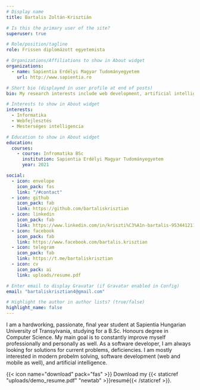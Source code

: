 ```yaml
---
# Display name
title: Bartalis Zoltán-Krisztián

# Is this the primary user of the site?
superuser: true

# Role/position/tagline
role: Frissen diplomázott egyetemista

# Organizations/Affiliations to show in About widget
organizations:
  - name: Sapientia Erdélyi Magyar Tudományegyetem
    url: http://www.sapientia.ro

# Short bio (displayed in user profile at end of posts)
bio: My research interests include web development, artificial intelligence.

# Interests to show in About widget
interests:
  - Informatika
  - Webfejlesztés
  - Mesterséges intelligencia

# Education to show in About widget
education:
  courses:
    - course: Infromatika BSc
      institution: Sapientia Erdélyi Magyar Tudományegyetem
      year: 2021

social:
  - icon: envelope
    icon_pack: fas
    link: "/#contact"
  - icon: github
    icon_pack: fab
    link: https://github.com/bartaliskrisztian
  - icon: linkedin
    icon_pack: fab
    link: https://www.linkedin.com/in/kriszti%C3%A1n-bartalis-953441211/
  - icon: facebook
    icon_pack: fab
    link: https://www.facebook.com/bartalis.krisztian
  - icon: telegram
    icon_pack: fab
    link: https://t.me/bartaliskrisztian
  - icon: cv
    icon_pack: ai
    link: uploads/resume.pdf

# Enter email to display Gravatar (if Gravatar enabled in Config)
email: "bartaliskrisztian4@gmail.com"

# Highlight the author in author lists? (true/false)
highlight_name: false
---
```


I am a hardworking, passionate, final year student at Sapientia Hungarian University of Transylvania, studying for a B.Sc. Honours degree in Computer Science. My main goal is to constantly improve myself professionally and personally as well. As a software developer, I am always looking for solutions for current problems, deficiencies. I am mostly interested in modern probelm solving, software development (web and mobile as well), and artificial intelligence.

{{< icon name="download" pack="fas" >}} Download my {{< staticref "uploads/demo_resume.pdf" "newtab" >}}resumé{{< /staticref >}}.
